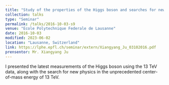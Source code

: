 ```yaml
---
title: "Study of the properties of the Higgs boson and searches for new physics with the Higgs boson at ATLAS using 13 TeV data"
collection: talks
type: "Seminar"
permalink: /talks/2016-10-03-s9
venue: "Ecole Polytechnique Federale de Lausanne"
date: 2016-10-03
modified: 2023-06-02
location: "Lausanne, Switzerland"
link: https://lphe.epfl.ch/seminar/extern/Xiangyang_Ju_03102016.pdf 
prensentor: Mr. Xiangyang Ju
---
```


I presented the latest measurements of the Higgs boson using the 13 TeV data, along with the search for new physics in the unprecedented center-of-mass energy of 13 TeV.
